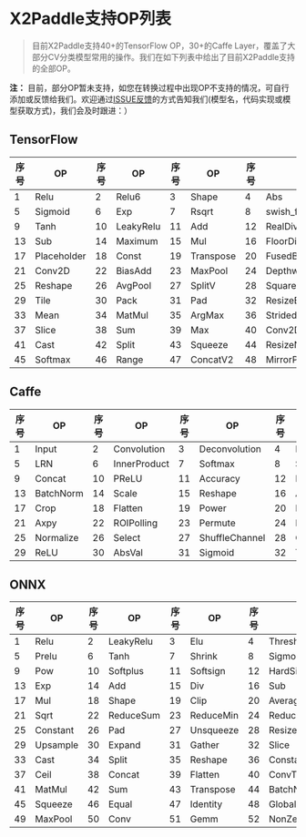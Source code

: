 # X2Paddle支持OP列表
> 目前X2Paddle支持40+的TensorFlow OP，30+的Caffe Layer，覆盖了大部分CV分类模型常用的操作。我们在如下列表中给出了目前X2Paddle支持的全部OP。

**注：** 目前，部分OP暂未支持，如您在转换过程中出现OP不支持的情况，可自行添加或反馈给我们。欢迎通过[ISSUE反馈](https://github.com/PaddlePaddle/X2Paddle/issues/new)的方式告知我们(模型名，代码实现或模型获取方式)，我们会及时跟进：）

## TensorFlow

| 序号 | OP | 序号 | OP | 序号 | OP | 序号 | OP |
|------|------|------|------|------|------|------|------|
| 1  | Relu        | 2  | Relu6     | 3  | Shape     | 4  | Abs                   |
| 5  | Sigmoid     | 6  | Exp       | 7  | Rsqrt     | 8  | swish_f32             |
| 9  | Tanh        | 10 | LeakyRelu | 11 | Add       | 12 | RealDiv               |
| 13 | Sub         | 14 | Maximum   | 15 | Mul       | 16 | FloorDiv              |
| 17 | Placeholder | 18 | Const     | 19 | Transpose | 20 | FusedBatchNorm        |
| 21 | Conv2D      | 22 | BiasAdd   | 23 | MaxPool   | 24 | DepthwiseConv2dNative |
| 25 | Reshape     | 26 | AvgPool   | 27 | SplitV    | 28 | SquaredDifference     |
| 29 | Tile        | 30 | Pack      | 31 | Pad       | 32 | ResizeBilinear        |
| 33 | Mean        | 34 | MatMul    | 35 | ArgMax    | 36 | StridedSlice          |
| 37 | Slice       | 38 | Sum       | 39 | Max       | 40 | Conv2DBackpropInput   |
| 41 | Cast        | 42 | Split     | 43 | Squeeze   | 44 | ResizeNearestNeighbor |
| 45 | Softmax     | 46 | Range     | 47 | ConcatV2  | 48 | MirrorPad             |

## Caffe

| 序号 | OP | 序号 | OP | 序号 | OP | 序号 | OP |
|------|------|------|------|------|------|------|------|
| 1  | Input     | 2  | Convolution  | 3  | Deconvolution  | 4  | Pooling              |
| 5  | LRN       | 6  | InnerProduct | 7  | Softmax        | 8  | Slice                |
| 9  | Concat    | 10 | PReLU        | 11 | Accuracy       | 12 | Eltwise              |
| 13 | BatchNorm | 14 | Scale        | 15 | Reshape        | 16 | ArgMax               |
| 17 | Crop      | 18 | Flatten      | 19 | Power          | 20 | Reduction            |
| 21 | Axpy      | 22 | ROIPolling   | 23 | Permute        | 24 | DetectionOutput      |
| 25 | Normalize | 26 | Select       | 27 | ShuffleChannel | 28 | ConvolutionDepthwise |
| 29 | ReLU      | 30 | AbsVal       | 31 | Sigmoid        | 32 | TanH                 |

## ONNX

| 序号 | OP | 序号 | OP | 序号 | OP | 序号 | OP |
|------|------|------|------|------|------|------|------|
| 1  | Relu     | 2  | LeakyRelu | 3  | Elu       | 4  | ThresholdedRelu    |
| 5  | Prelu    | 6  | Tanh      | 7  | Shrink    | 8  | Sigmoid            |
| 9  | Pow      | 10 | Softplus  | 11 | Softsign  | 12 | HardSigmoid        |
| 13 | Exp      | 14 | Add       | 15 | Div       | 16 | Sub                |
| 17 | Mul      | 18 | Shape     | 19 | Clip      | 20 | AveragePool        |
| 21 | Sqrt     | 22 | ReduceSum | 23 | ReduceMin | 24 | ReduceMean         |
| 25 | Constant | 26 | Pad       | 27 | Unsqueeze | 28 | Resize             |
| 29 | Upsample | 30 | Expand    | 31 | Gather    | 32 | Slice              |
| 33 | Cast     | 34 | Split     | 35 | Reshape   | 36 | ConstantOfShape    |
| 37 | Ceil     | 38 | Concat    | 39 | Flatten   | 40 | ConvTranspose      |
| 41 | MatMul   | 42 | Sum       | 43 | Transpose | 44 | BatchNormalization |
| 45 | Squeeze  | 46 | Equal     | 47 | Identity  | 48 | GlobalAveragePool  |
| 49 | MaxPool  | 50 | Conv      | 51 | Gemm      | 52 | NonZero            |
